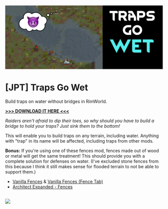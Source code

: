 ![Preview](About/Preview.png)

# [JPT] Traps Go Wet
Build traps on water without bridges in RimWorld. 

[**>>> DOWNLOAD IT HERE <<<**](https://github.com/jptrrs/TrapsGoWet/releases/latest)

_Raiders aren't afraid to dip their toes, so why should you have to build a bridge to hold your traps? Just sink them to the bottom!_

This will enable you to build traps on any terrain, including water. Anything with "trap" in its name will be affected, including traps from other mods.

**Bonus:** If you're using one of these fences mod, fences made out of wood or metal will get the same treatment! This should provide you with a complete solution for defenses on water. (I've excluded stone fences from this because I think it still makes sense for flooded terrain to not be able to support them.)
<ul>
<li><a href="https://steamcommunity.com/sharedfiles/filedetails/?id=1803445973">Vanilla Fences</a> & <a href="https://steamcommunity.com/sharedfiles/filedetails/?id=1870822299">Vanilla Fences (Fence Tab)</a></li>
<li><a href="https://steamcommunity.com/sharedfiles/filedetails/?id=2050680665">Architect Expanded - Fences</a>
</li>
</ul>

##
<a href="http://ko-fi.com/jptrrs"><img src="https://i.imgur.com/r686EX5.png"/></a>
